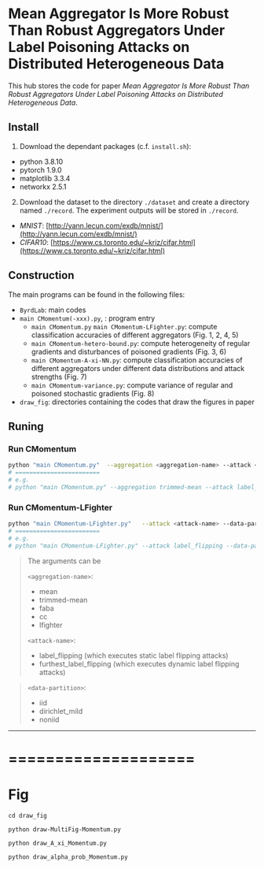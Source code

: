 # Mean Aggregator Is More Robust Than Robust Aggregators Under Label Poisoning Attacks on Distributed Heterogeneous Data
This hub stores the code for paper *Mean Aggregator Is More Robust Than Robust Aggregators Under Label Poisoning Attacks on Distributed Heterogeneous Data*.

## Install
1. Download the dependant packages (c.f. `install.sh`):
- python 3.8.10
- pytorch 1.9.0
- matplotlib 3.3.4
- networkx 2.5.1

2. Download the dataset to the directory `./dataset` and create a directory named `./record`. The experiment outputs will be stored in `./record`.

- *MNIST*: [http://yann.lecun.com/exdb/mnist/](http://yann.lecun.com/exdb/mnist/)
- *CIFAR10*: [https://www.cs.toronto.edu/~kriz/cifar.html](https://www.cs.toronto.edu/~kriz/cifar.html)

## Construction
The main programs can be found in the following files:
- `ByrdLab`: main codes
- `main CMomentum(-xxx).py`, : program entry
  * `main CMomentum.py` `main CMomentum-LFighter.py`: compute classification accuracies of different aggregators (Fig. 1, 2, 4, 5)
  * `main CMomentum-hetero-bound.py`: compute heterogeneity of regular gradients and disturbances of poisoned gradients (Fig. 3, 6)
  * `main CMomentum-A-xi-NN.py`: compute classification accuracies of different aggregators under different data distributions and attack strengths (Fig. 7)
  * `main CMomentum-variance.py`: compute variance of regular and poisoned stochastic gradients (Fig. 8)
-  `draw_fig`: directories containing the codes that draw the figures in paper


## Runing
### Run CMomentum
```bash
python "main CMomentum.py"  --aggregation <aggregation-name> --attack <attack-name> --data-partition <data-partition>
# ========================
# e.g.
# python "main CMomentum.py" --aggregation trimmed-mean --attack label_flipping --data-partition noniid
```

### Run CMomentum-LFighter
```bash
python "main CMomentum-LFighter.py"   --attack <attack-name> --data-partition <data-partition>
# ========================
# e.g.
# python "main CMomentum-LFighter.py" --attack label_flipping --data-partition noniid
```

> The arguments can be
>
>
> `<aggregation-name>`: 
> - mean
> - trimmed-mean
> - faba
> - cc
> - lfighter
>
> `<attack-name>`: 
> - label_flipping (which executes static label flipping attacks)
> - furthest_label_flipping (which executes dynamic label flipping attacks)

>
> `<data-partition>`: 
> - iid
> - dirichlet_mild
> - noniid

---


# ====================
# Fig
```
cd draw_fig

python draw-MultiFig-Momentum.py 

python draw_A_xi_Momentum.py

python draw_alpha_prob_Momentum.py
```
